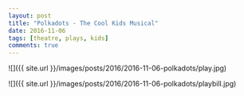 ```yaml
---
layout: post
title: "Polkadots - The Cool Kids Musical"
date: 2016-11-06
tags: [theatre, plays, kids]
comments: true
---
```

![]({{ site.url }}/images/posts/2016/2016-11-06-polkadots/play.jpg)

![]({{ site.url }}/images/posts/2016/2016-11-06-polkadots/playbill.jpg)

